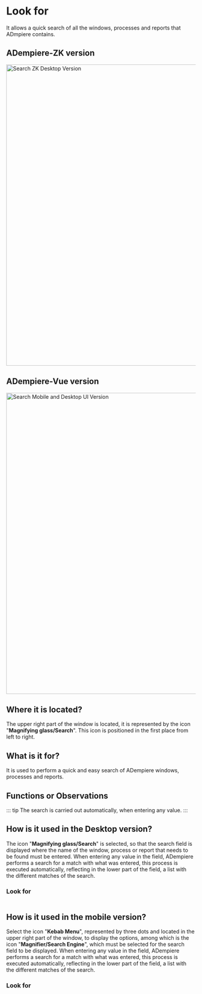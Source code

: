 # Look for

It allows a quick search of all the windows, processes and reports that ADmpiere contains.

## ADempiere-ZK version

<img :src="$withBase('/images/components/search/zk-desktop-version-search.png')" alt="Search ZK Desktop Version" width="800px">

## ADempiere-Vue version

<img :src="$withBase('/images/components/search/search-desktop-mobile.png')" alt="Search Mobile and Desktop UI Version" width="800px">

## Where it is located?

The upper right part of the window is located, it is represented by the icon "**Magnifying glass/Search**". This icon is positioned in the first place from left to right.

## What is it for?

It is used to perform a quick and easy search of ADempiere windows, processes and reports.

## Functions or Observations

::: tip
The search is carried out automatically, when entering any value.
:::

## How is it used in the Desktop version?

The icon "**Magnifying glass/Search**" is selected, so that the search field is displayed where the name of the window, process or report that needs to be found must be entered. When entering any value in the field, ADempiere performs a search for a match with what was entered, this process is executed automatically, reflecting in the lower part of the field, a list with the different matches of the search.

### Look for

<img :src="$withBase('/images/components/search/search-in-desktop-version.gif')" />

## How is it used in the mobile version?

Select the icon "**Kebab Menu**", represented by three dots and located in the upper right part of the window, to display the options, among which is the icon "**Magnifier/Search Engine**", which must be selected for the search field to be displayed. When entering any value in the field, ADempiere performs a search for a match with what was entered, this process is executed automatically, reflecting in the lower part of the field, a list with the different matches of the search.

### Look for

<img :src="$withBase('/images/components/search/how-to-use-it-in-the-mobile-version.gif')" />
